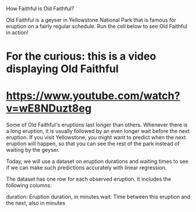 How Faithful is Old Faithful?

Old Faithful is a geyser in Yellowstone National Park that is famous for eruption on a fairly regular schedule. Run the cell below to see Old Faithful in action!

# For the curious: this is a video displaying Old Faithful
# https://www.youtube.com/watch?v=wE8NDuzt8eg

Some of Old Faithful's eruptions last longer than others. Whenever there is a long eruption, it is usually followed by an even longer wait before the next eruption. If you visit Yellowstone, you might want to predict when the next eruption will happen, so that you can see the rest of the park instead of waiting by the geyser.

Today, we will use a dataset on eruption durations and waiting times to see if we can make such predictions accurately with linear regression.

The dataset has one row for each observed eruption. It includes the following columns:

duration: Eruption duration, in minutes
wait: Time between this eruption and the next, also in minutes
